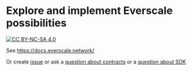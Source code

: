 # Explore and implement Everscale possibilities

[![CC BY-NC-SA 4.0][cc-by-nc-sa-image]][cc-by-nc-sa]

[cc-by-nc-sa]: http://creativecommons.org/licenses/by-nc-sa/4.0/
[cc-by-nc-sa-image]: https://licensebuttons.net/l/by-nc-sa/4.0/88x31.png

See https://docs.everscale.network/

Or create [issue](https://github.com/everscale-org/docs/issues/new) or ask a [question about contracts](https://stackoverflow.com/questions/ask?tags=everscale+solidity) or a [question about SDK](https://stackoverflow.com/questions/ask?tags=everscale+sdk)
